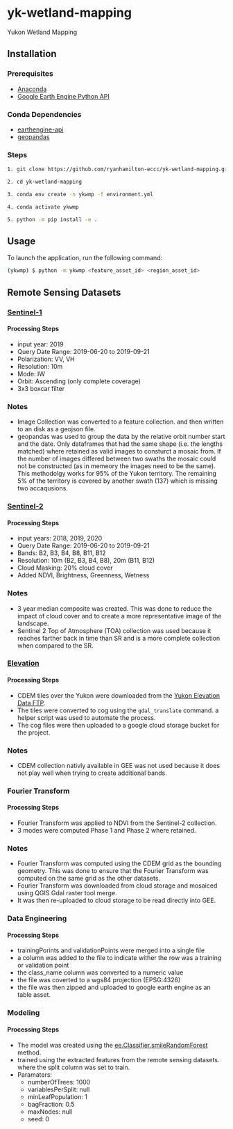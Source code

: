 # yk-wetland-mapping
Yukon Wetland Mapping 

## Installation

### Prerequisites
- [Anaconda](https://www.anaconda.com/products/distribution)
- [Google Earth Engine Python API](https://developers.google.com/earth-engine/guides/python_install)

### Conda Dependencies
- [earthengine-api](https://anaconda.org/conda-forge/earthengine-api)
- [geopandas](https://geopandas.org/)

### Steps

```bash
1. git clone https://github.com/ryanhamilton-eccc/yk-wetland-mapping.git
```
```bash
2. cd yk-wetland-mapping
```
```bash
3. conda env create -n ykwmp -f environment.yml
```
```bash
4. conda activate ykwmp
```
```bash
5. python -m pip install -e .
```

## Usage
To launch the application, run the following command:

```bash
(ykwmp) $ python -m ykwmp <feature_asset_id> <region_asset_id>
```

## Remote Sensing Datasets
### [Sentinel-1](https://developers.google.com/earth-engine/datasets/catalog/COPERNICUS_S1_GRD)
#### Processing Steps
- input year: 2019
- Query Date Range: 2019-06-20 to 2019-09-21
- Polarization: VV, VH
- Resolution: 10m
- Mode: IW
- Orbit: Ascending (only complete coverage)
- 3x3 boxcar filter
### Notes
- Image Collection was converted to a feature collection. and then written to an disk as a geojson file.
- geopandas was used to group the data by the relative orbit number start and the date. Only dataframes that had the same shape (i.e. the lengths matched) where retained as valid images to consturct a mosaic from. If the number of images differed between two swaths the mosaic could not be constructed (as in memeory the images need to be the same). This methodolgy works for 95% of the Yukon territory. The remaining 5% of the territory is covered by another swath (137) which is missing two accaqusions.
### [Sentinel-2](https://developers.google.com/earth-engine/datasets/catalog/COPERNICUS_S2)
#### Processing Steps
- input years: 2018, 2019, 2020
- Query Date Range: 2019-06-20 to 2019-09-21
- Bands: B2, B3, B4, B8, B11, B12
- Resolution: 10m (B2, B3, B4, B8), 20m (B11, B12)
- Cloud Masking: 20% cloud cover
- Added NDVI, Brightness, Greenness, Wetness
### Notes
- 3 year median composite was created. This was done to reduce the impact of cloud cover and to create a more representative image of the landscape.
- Sentinel 2 Top of Atmosphere (TOA) collection was used because it reaches farther back in time than SR and is a more complete collection when compared to the SR.
### [Elevation](https://yukon.ca/en/statistics-and-data/mapping/view-yukon-elevation-data)
#### Processing Steps
- CDEM tiles over the Yukon were downloaded from the [Yukon Elevation Data FTP](https://map-data.service.yukon.ca/Elevation/Canadian%20Digital%20Elevation%20Model%20(CDEM)/).
- The tiles were converted to cog using the `gdal_translate` command. a helper script was used to automate the process.
- The cog files were then uploaded to a google cloud storage bucket for the project.
### Notes
- CDEM collection nativly available in GEE was not used because it does not play well when trying to create additional bands.
### Fourier Transform
#### Processing Steps
- Fourier Transform was applied to NDVI from the Sentinel-2 collection.
- 3 modes were computed Phase 1 and Phase 2 where retained.
### Notes
- Fourier Transform was computed using the CDEM grid as the bounding geometry. This was done to ensure that the Fourier Transform was computed on the same grid as the other datasets.
- Fourier Transform was downloaded from cloud storage and mosaiced using QGIS Gdal raster tool merge.
- It was then re-uploaded to cloud storage to be read directly into GEE.
### Data Engineering
#### Processing Steps
- trainingPorints and validationPoints were merged into a single file
- a column was added to the file to indicate wither the row was a training or validation point
- the class_name column was converted to a numeric value
- the file was coverted to a wgs84 projection (EPSG:4326)
- the file was then zipped and uploaded to google earth engine as an table asset.
### Modeling
#### Processing Steps
- The model was created using the [ee.Classifier.smileRandomForest](https://developers.google.com/earth-engine/apidocs/ee-classifier-smilerandomforest) method.
- trained using the extracted features from the remote sensing datasets. where the split column was set to train.
- Paramaters:
    - numberOfTrees: 1000
    - variablesPerSplit: null
    - minLeafPopulation: 1
    - bagFraction: 0.5
    - maxNodes: null
    - seed: 0

 